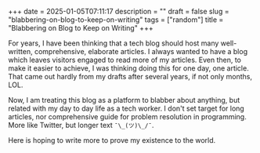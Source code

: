 +++
date = 2025-01-05T07:11:17
description = ""
draft = false
slug = "blabbering-on-blog-to-keep-on-writing"
tags = ["random"]
title = "Blabbering on Blog to Keep on Writing"
+++

For years, I have been thinking that a tech blog should host many well-written, comprehensive, elaborate articles. I always wanted to have a blog which leaves visitors engaged to read more of my articles. Even then, to make it easier to achieve, I was thinking doing this for one day, one article. That came out hardly from my drafts after several years, if not only months, LOL.

Now, I am treating this blog as a platform to blabber about anything, but related with my day to day life as a tech worker. I don't set target for long articles, nor comprehensive guide for problem resolution in programming. More like Twitter, but longer text `¯\_(ツ)\_/¯`.

Here is hoping to write more to prove my existence to the world.
